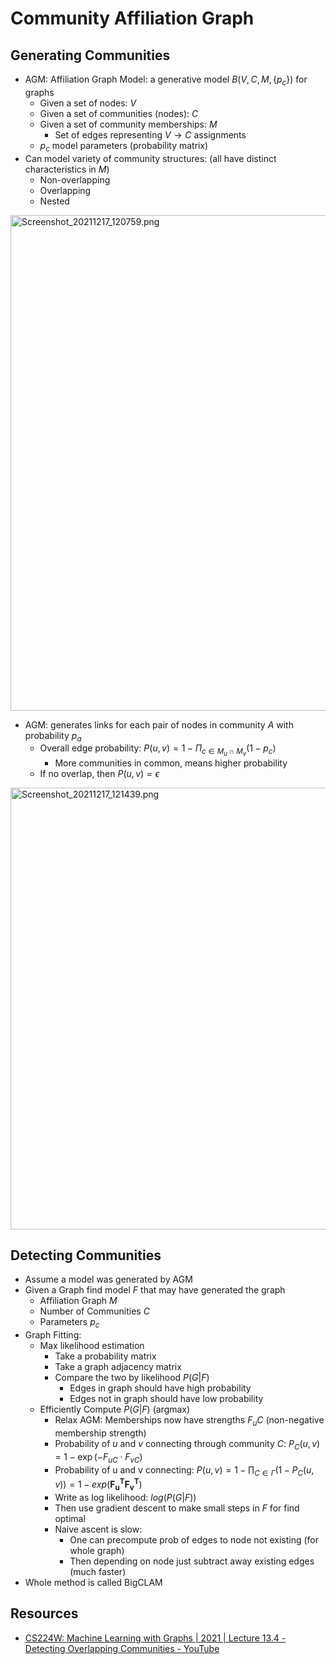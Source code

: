 # Community Affiliation Graph

## Generating Communities

* AGM: Affiliation Graph Model: a generative model $B(V, C, M, \{p_c\})$ for graphs
  * Given a set of nodes: $V$
  * Given a set of communities (nodes): $C$
  * Given a set of community memberships: $M$
    * Set of edges representing $V \rightarrow C$ assignments
  * ${p_c}$ model parameters (probability matrix)
* Can model variety of community structures: (all have distinct characteristics in $M$)
  * Non-overlapping
  * Overlapping
  * Nested

<img title="" src="file:///home/egordm/.config/marktext/images/e6924506e5e832b3b33cdf66df5b512a05008f6a.png" alt="Screenshot_20211217_120759.png" data-align="left" width="793">

* AGM: generates links for each pair of nodes in community $A$ with probability $p_a$
  * Overall edge probability: $P(u, v) = 1 - \Pi_{c\in M_u \cap M_v}(1- p_c)$
    * More communities in common, means higher probability
  * If no overlap, then $P(u, v) = \epsilon$

<img title="" src="file:///home/egordm/.config/marktext/images/25f876eb7bc9a151bfb52bbed248ccfbe1f7e622.png" alt="Screenshot_20211217_121439.png" width="707" data-align="left">

## Detecting Communities

* Assume a model was generated by AGM
* Given a Graph find model $F$ that may have generated the graph
  * Affiliation Graph $M$
  * Number of Communities $C$
  * Parameters $p_c$
* Graph Fitting:
  * Max likelihood estimation
    * Take a probability matrix
    * Take a graph adjacency matrix
    * Compare the two by likelihood $P(G|F)$
      * Edges in graph should have high probability
      * Edges not in graph should have low probability
  * Efficiently Compute $P(G|F)$ (argmax)
    * Relax AGM: Memberships now have strengths $F_uC$ (non-negative membership strength)
    * Probability of $u$ and $v$ connecting through community $C$: $P_{C}(u, v)=1-\exp \left(-F_{u C} \cdot F_{v C}\right)$
    * Probability of u and v connecting: $P(u, v)=1-\prod_{C \in \Gamma}\left(1-P_{C}(u, v)\right) = 1 - exp(\mathbf{F_u^T F_v^T})$
    * Write as log likelihood: $log(P(G|F))$
    * Then use gradient descent to make small steps in $F$ for find optimal
    * Naive ascent is slow:
      * One can precompute prob of edges to node not existing (for whole graph)
      * Then depending on node just subtract away existing edges (much faster)
* Whole method is called BigCLAM

## Resources

* [CS224W: Machine Learning with Graphs | 2021 | Lecture 13.4 - Detecting Overlapping Communities - YouTube](https://www.youtube.com/watch?v=SHcVHrsgj8w&list=PLoROMvodv4rPLKxIpqhjhPgdQy7imNkDn&index=40)
